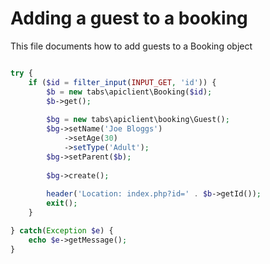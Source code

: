 # Adding a guest to a booking

This file documents how to add guests to a Booking object

```php

try {
    if ($id = filter_input(INPUT_GET, 'id')) {
        $b = new tabs\apiclient\Booking($id);
        $b->get();
        
        $bg = new tabs\apiclient\booking\Guest();
        $bg->setName('Joe Bloggs')
            ->setAge(30)
            ->setType('Adult');
        $bg->setParent($b);
        
        $bg->create();
        
        header('Location: index.php?id=' . $b->getId());
        exit();
    }

} catch(Exception $e) {
    echo $e->getMessage();
}
    

```
